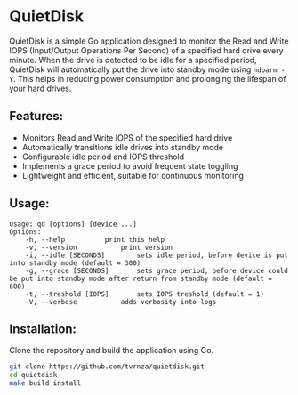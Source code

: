 # QuietDisk
QuietDisk is a simple Go application designed to monitor the Read and Write IOPS (Input/Output Operations Per Second) of a specified hard drive every minute. When the drive is detected to be idle for a specified period, QuietDisk will automatically put the drive into standby mode using `hdparm -Y`. This helps in reducing power consumption and prolonging the lifespan of your hard drives.

## Features:
- Monitors Read and Write IOPS of the specified hard drive
- Automatically transitions idle drives into standby mode
- Configurable idle period and IOPS threshold
- Implements a grace period to avoid frequent state toggling
- Lightweight and efficient, suitable for continuous monitoring

## Usage:
```
Usage: qd [options] [device ...]
Options:
	-h, --help			print this help
	-v, --version			print version
	-i, --idle [SECONDS]		sets idle period, before device is put into standby mode (default = 300)
	-g, --grace [SECONDS]		sets grace period, before device could be put into standby mode after return from standby mode (default = 600)
	-t, --treshold [IOPS]		sets IOPS treshold (default = 1)
	-V, --verbose			adds verbosity into logs
```

## Installation:
Clone the repository and build the application using Go.

```bash
git clone https://github.com/tvrnza/quietdisk.git
cd quietdisk
make build install
```